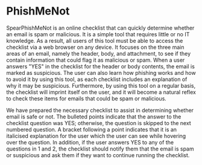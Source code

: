 # PhishMeNot

SpearPhishMeNot is an online checklist that can quickly determine whether an email is spam or malicious. It is a simple tool that requires little or no IT knowledge. As a result, all users of this tool must be able to access the checklist via a web browser on any device. It focuses on the three main areas of an email, namely the header, body, and attachment, to see if they contain information that could flag it as malicious or spam. When a user answers "YES" in the checklist for the header or body contents, the email is marked as suspicious.
The user can also learn how phishing works and how to avoid it by using this tool, as each checklist includes an explanation of why it may be suspicious. Furthermore, by using this tool on a regular basis, the checklist will imprint itself on the user, and it will become a natural reflex to check these items for emails that could be spam or malicious.

We have prepared the necessary checklist to assist in determining whether email is safe or not. The bulleted points indicate that the answer to the checklist question was YES; otherwise, the question is skipped to the next numbered question. A bracket following a point indicates that it is an italicised explanation for the user which the user can see while hovering over the question. In addition, if the user answers YES to any of the questions in 1 and 2, the checklist should notify them that the email is spam or suspicious and ask them if they want to continue running the checklist.
